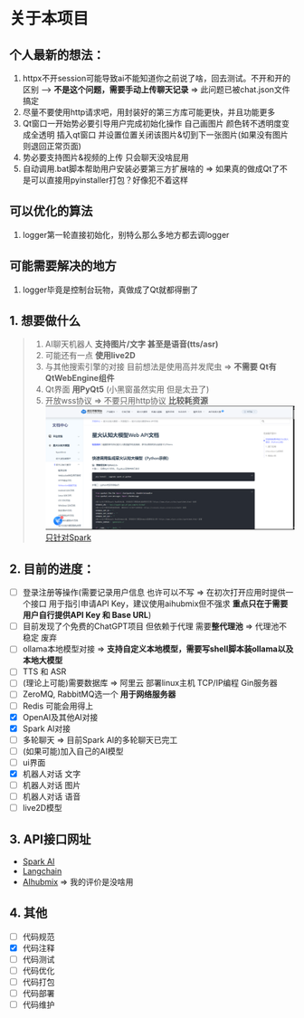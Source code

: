 # 关于本项目

## 个人最新的想法：
1. httpx不开session可能导致ai不能知道你之前说了啥，回去测试。不开和开的区别  --> **不是这个问题，需要手动上传聊天记录** => 此问题已被chat.json文件搞定
2. 尽量不要使用http请求吧，用封装好的第三方库可能更快，并且功能更多
3. Qt窗口一开始势必要引导用户完成初始化操作 自己画图片 颜色转不透明度变成全透明 插入qt窗口 并设置位置关闭该图片&切到下一张图片(如果没有图片则退回正常页面)
4. 势必要支持图片&视频的上传 只会聊天没啥屁用
5. 自动调用.bat脚本帮助用户安装必要第三方扩展啥的 => 如果真的做成Qt了不是可以直接用pyinstaller打包？好像犯不着这样


## 可以优化的算法
1. logger第一轮直接初始化，别特么那么多地方都去调logger

## 可能需要解决的地方
1. logger毕竟是控制台玩物，真做成了Qt就都得删了


## 1. 想要做什么 
> 1. AI聊天机器人 **支持图片/文字 甚至是语音(tts/asr)**
> 2. 可能还有一点 **使用live2D**
> 3. 与其他搜索引擎的对接 目前想法是使用高并发爬虫 => **不需要 Qt有QtWebEngine组件**
> 4. Qt界面 **用PyQt5** (小黑窗虽然实用 但是太丑了)
> 5. 开放wss协议 => 不要只用http协议 **比较耗资源**
> [<img src="./pic/spark.png">只针对Spark](https://www.xfyun.cn/doc/spark/Web.html#%E5%BF%AB%E9%80%9F%E8%B0%83%E7%94%A8%E9%9B%86%E6%88%90%E6%98%9F%E7%81%AB%E8%AE%A4%E7%9F%A5%E5%A4%A7%E6%A8%A1%E5%9E%8B%EF%BC%88python%E7%A4%BA%E4%BE%8B%EF%BC%89)


## 2. 目前的进度：
- [ ] 登录注册等操作(需要记录用户信息 也许可以不写 
    => 在初次打开应用时提供一个接口 用于指引申请API Key，建议使用aihubmix但不强求
    **重点只在于需要用户自行提供API Key 和 Base URL**)
- [ ] 目前发现了个免费的ChatGPT项目 但依赖于代理 需要**整代理池** => 代理池不稳定 废弃
- [ ] ollama本地模型对接 => **支持自定义本地模型，需要写shell脚本装ollama以及本地大模型**
- [ ] TTS 和 ASR
- [ ] (理论上可能)需要数据库 => 阿里云 部署linux主机 TCP/IP编程 Gin服务器
- [ ] ZeroMQ, RabbitMQ选一个 **用于网络服务器**
- [ ] Redis 可能会用得上
- [x] OpenAI及其他AI对接
- [x] Spark AI对接
- [ ] 多轮聊天 => 目前Spark AI的多轮聊天已完工
- [ ] (如果可能)加入自己的AI模型
- [ ] ui界面
- [x] 机器人对话 文字
- [ ] 机器人对话 图片
- [ ] 机器人对话 语音
- [ ] live2D模型

## 3. API接口网址
- [Spark AI](https://www.xfyun.cn/doc/platform/xfyunreadme.html)
- [Langchain](https://python.langchain.ac.cn/docs/how_to/)
- [AIhubmix](https://doc.aihubmix.com/) => 我的评价是没啥用

## 4. 其他
- [ ] 代码规范
- [x] 代码注释
- [ ] 代码测试
- [ ] 代码优化
- [ ] 代码打包
- [ ] 代码部署
- [ ] 代码维护